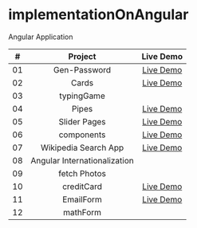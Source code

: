 # implementationOnAngular
Angular Application

|  #  |            Project             | Live Demo |
| :-: | :----------------------------:  | :-------: |
| 01  |       Gen-Password      | [Live Demo](https://gen-pass-self.vercel.app/)  |
| 02  |       Cards          |    [Live Demo](https://cards-two-virid.vercel.app/)  |
| 03  |       typingGame          |        |
| 04  |       Pipes               |     [Live Demo](https://pipes-gamma-six.vercel.app/)|
| 05  |       Slider Pages |             [Live Demo](https://sliderpages.vercel.app/)|
| 06  |      components |             [Live Demo](https://components-rho-six.vercel.app/)|
| 07  |      Wikipedia Search App|             [Live Demo](https://w-search.vercel.app/)|
| 08  |      Angular Internationalization|           |
| 09  | fetch Photos   |           |
| 10  | creditCard| [Live Demo](https://credit-card-steel.vercel.app/)    |
| 11  | EmailForm| [Live Demo](https://email-form-hazel.vercel.app/)   |
| 12  | mathForm|    |


